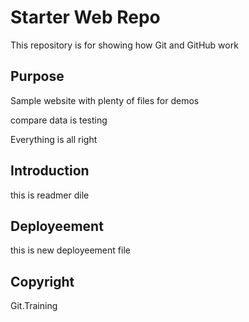 # Starter Web Repo

This repository is for showing how Git and GitHub work

## Purpose

Sample website with plenty of files for demos

compare data is testing

Everything is all right

## Introduction

this is readmer dile

## Deployeement
this is new deployeement file 

## Copyright

Git.Training

